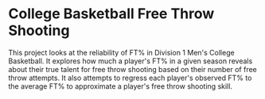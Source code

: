 # College Basketball Free Throw Shooting

This project looks at the reliability of FT% in Division 1 Men's College Basketball. It explores how much a player's FT% in a given season reveals about their true talent for free throw shooting based on their number of free throw attempts. It also attempts to regress each player's observed FT% to the average FT% to approximate a player's free throw shooting skill.
